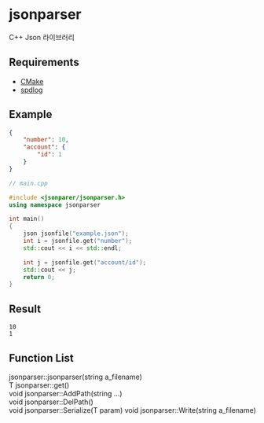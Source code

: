 # jsonparser
C++ Json 라이브러리

## Requirements
* [CMake](https://cmake.org/)
* [spdlog](https://github.com/gabime/spdlog/)

## Example
```json
{
    "number": 10,
    "account": {
        "id": 1
    }
}
```

```cpp
// main.cpp

#include <jsonparer/jsonparser.h>
using namespace jsonparser

int main()
{
    json jsonfile("example.json");
    int i = jsonfile.get("number");
    std::cout << i << std::endl;

    int j = jsonfile.get("account/id");
    std::cout << j;
    return 0;
}
```

## Result
```
10
1
```

## Function List
jsonparser::jsonparser(string a_filename)  
T jsonparser::get()  
void jsonparser::AddPath(string ...)  
void jsonparser::DelPath()  
void jsonparser::Serialize(T param)
void jsonparser::Write(string a_filename)
